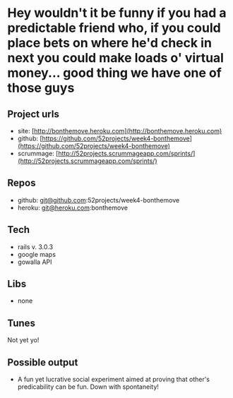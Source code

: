 Hey wouldn't it be funny if you had a predictable friend who, if you could place bets on where he'd check in next you could make loads o' virtual money... good thing we have one of those guys
================================

Project urls
-------------------------

* site: [http://bonthemove.heroku.com](http://bonthemove.heroku.com)
* github: [https://github.com/52projects/week4-bonthemove](https://github.com/52projects/week4-bonthemove)
* scrummage: [http://52projects.scrummageapp.com/sprints/](http://52projects.scrummageapp.com/sprints/)

Repos
-------------------------

* github: git@github.com:52projects/week4-bonthemove
* heroku: git@heroku.com:bonthemove

Tech
-------------------------

* rails v. 3.0.3
* google maps
* gowalla API

Libs
-------------------------

* none

Tunes
-------------------------

Not yet yo!

Possible output
-------------------------

* A fun yet lucrative social experiment aimed at proving that other's predicability can be fun.  Down with spontaneity! 